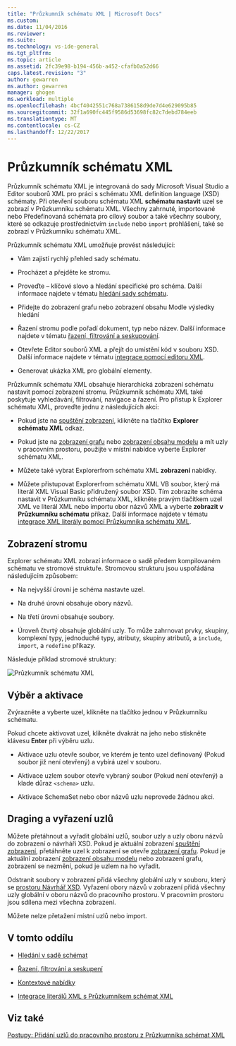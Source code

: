 ```yaml
---
title: "Průzkumník schématu XML | Microsoft Docs"
ms.custom: 
ms.date: 11/04/2016
ms.reviewer: 
ms.suite: 
ms.technology: vs-ide-general
ms.tgt_pltfrm: 
ms.topic: article
ms.assetid: 2fc39e98-b194-456b-a452-cfafb0a52d66
caps.latest.revision: "3"
author: gewarren
ms.author: gewarren
manager: ghogen
ms.workload: multiple
ms.openlocfilehash: 4bcf4042551c768a7386158d9de7d4e629095b85
ms.sourcegitcommit: 32f1a690fc445f9586d53698fc82c7debd784eeb
ms.translationtype: MT
ms.contentlocale: cs-CZ
ms.lasthandoff: 12/22/2017
---
```

# <a name="xml-schema-explorer"></a>Průzkumník schématu XML
Průzkumník schématu XML je integrovaná do sady Microsoft Visual Studio a Editor souborů XML pro práci s schématu XML definition language (XSD) schématy. Při otevření souboru schématu XML **schématu nastavit** uzel se zobrazí v Průzkumníku schématu XML. Všechny zahrnuté, importované nebo Předefinovaná schémata pro cílový soubor a také všechny soubory, které se odkazuje prostřednictvím `include` nebo `import` prohlášení, také se zobrazí v Průzkumníku schématu XML.  
  
 Průzkumník schématu XML umožňuje provést následující:  
  
-   Vám zajistí rychlý přehled sady schématu.  
  
-   Procházet a přejděte ke stromu.  
  
-   Proveďte – klíčové slovo a hledání specifické pro schéma. Další informace najdete v tématu [hledání sady schématu](../xml-tools/searching-the-schema-set.md).  
  
-   Přidejte do zobrazení grafu nebo zobrazení obsahu Modle výsledky hledání  
  
-   Řazení stromu podle pořadí dokument, typ nebo název. Další informace najdete v tématu [řazení, filtrování a seskupování](../xml-tools/sorting-filtering-and-grouping-xml-schema-explorer.md).  
  
-   Otevřete Editor souborů XML a přejít do umístění kód v souboru XSD. Další informace najdete v tématu [integrace pomocí editoru XML](../xml-tools/integration-with-xml-editor.md).  
  
-   Generovat ukázka XML pro globální elementy.  
  
Průzkumník schématu XML obsahuje hierarchická zobrazení schématu nastavit pomocí zobrazení stromu. Průzkumník schématu XML také poskytuje vyhledávání, filtrování, navigace a řazení. Pro přístup k Explorer schématu XML, proveďte jednu z následujících akcí:  
  
-   Pokud jste na [spuštění zobrazení](../xml-tools/start-view.md), klikněte na tlačítko **Explorer schématu XML** odkaz.  
  
-   Pokud jste na [zobrazení grafu](../xml-tools/graph-view.md) nebo [zobrazení obsahu modelu](../xml-tools/content-model-view.md) a mít uzly v pracovním prostoru, použijte v místní nabídce vyberte Explorer schématu XML.  
  
-   Můžete také vybrat Explorerfrom schématu XML **zobrazení** nabídky.  
  
-   Můžete přistupovat Explorerfrom schématu XML VB soubor, který má literál XML Visual Basic přidružený soubor XSD. Tím zobrazíte schéma nastavit v Průzkumníku schématu XML, klikněte pravým tlačítkem uzel XML ve literál XML nebo importu obor názvů XML a vyberte **zobrazit v Průzkumníku schématu** příkaz. Další informace najdete v tématu [integrace XML literály pomocí Průzkumníka schématu XML](../xml-tools/integration-of-xml-literals-with-xml-schema-explorer.md).  
  
## <a name="tree-view"></a>Zobrazení stromu  
 Explorer schématu XML zobrazí informace o sadě předem kompilovaném schématu ve stromové struktuře. Stromovou strukturu jsou uspořádána následujícím způsobem:  
  
-   Na nejvyšší úrovni je schéma nastavte uzel.  
  
-   Na druhé úrovni obsahuje obory názvů.  
  
-   Na třetí úrovni obsahuje soubory.  
  
-   Úroveň čtvrtý obsahuje globální uzly. To může zahrnovat prvky, skupiny, komplexní typy, jednoduché typy, atributy, skupiny atributů, a `include`, `import`, a `redefine` příkazy.  
  
Následuje příklad stromové struktury:  
  
![Průzkumník schématu XML](../xml-tools/media/xmlschemaexplorer.gif "XMLSchemaExplorer")  
  
## <a name="selection-and-activation"></a>Výběr a aktivace  
 Zvýrazněte a vyberte uzel, klikněte na tlačítko jednou v Průzkumníku schématu.  
  
 Pokud chcete aktivovat uzel, klikněte dvakrát na jeho nebo stiskněte klávesu **Enter** při výběru uzlu.  
  
-   Aktivace uzlu otevře soubor, ve kterém je tento uzel definovaný (Pokud soubor již není otevřený) a vybírá uzel v souboru.  
  
-   Aktivace uzlem soubor otevře vybraný soubor (Pokud není otevřený) a klade důraz `<schema>` uzlu.  
  
-   Aktivace SchemaSet nebo obor názvů uzlu neprovede žádnou akci.  
  
## <a name="draging-and-dropping-nodes"></a>Draging a vyřazení uzlů  
 Můžete přetáhnout a vyřadit globální uzlů, soubor uzly a uzly oboru názvů do zobrazení o návrháři XSD. Pokud je aktuální zobrazení [spuštění zobrazení](../xml-tools/start-view.md), přetáhněte uzel k zobrazení se otevře [zobrazení grafu](../xml-tools/graph-view.md). Pokud je aktuální zobrazení [zobrazení obsahu modelu](../xml-tools/content-model-view.md) nebo zobrazení grafu, zobrazení se nezmění, pokud je uzlem na ho vyřadit.  
  
 Odstranit soubory v zobrazení přidá všechny globální uzly v souboru, který se [prostoru Návrhář XSD](../xml-tools/xml-schema-designer-workspace.md). Vyřazení obory názvů v zobrazení přidá všechny uzly globální v oboru názvů do pracovního prostoru. V pracovním prostoru jsou sdílena mezi všechna zobrazení.  
  
 Můžete nelze přetažení místní uzlů nebo import.  
  
## <a name="in-this-section"></a>V tomto oddílu  
  
-   [Hledání v sadě schémat](../xml-tools/searching-the-schema-set.md)  
  
-   [Řazení, filtrování a seskupení](../xml-tools/sorting-filtering-and-grouping-xml-schema-explorer.md)  
  
-   [Kontextové nabídky](../xml-tools/context-menus-xml-schema-explorer.md)  
  
-   [Integrace literálů XML s Průzkumníkem schémat XML](../xml-tools/integration-of-xml-literals-with-xml-schema-explorer.md)  
  
## <a name="see-also"></a>Viz také  
 [Postupy: Přidání uzlů do pracovního prostoru z Průzkumníka schémat XML](../xml-tools/how-to-add-nodes-to-the-workspace-from-the-xml-schema-explorer.md)